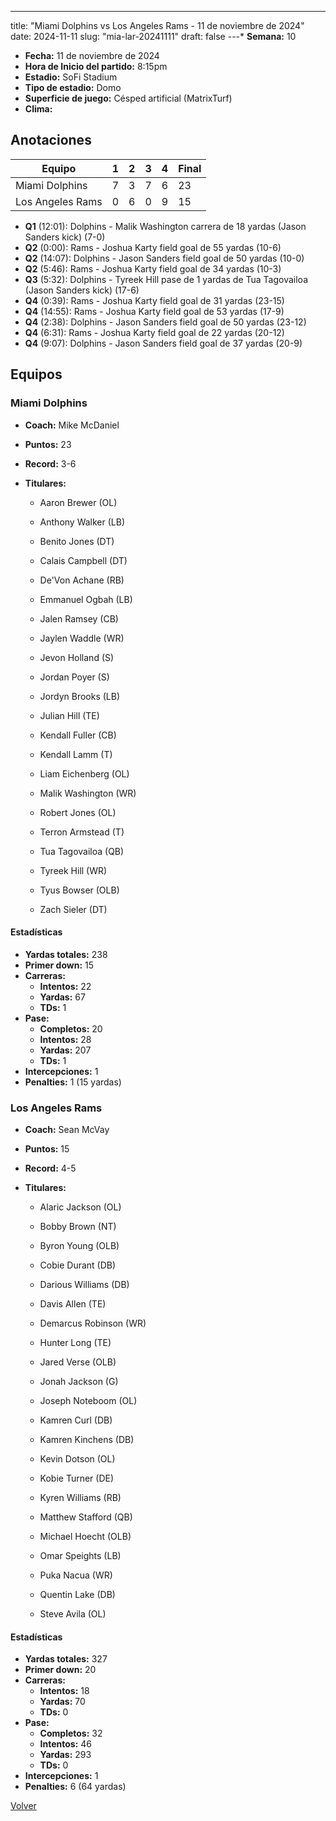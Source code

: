 ---
title: "Miami Dolphins vs Los Angeles Rams - 11 de noviembre de 2024"
date: 2024-11-11
slug: "mia-lar-20241111"
draft: false
---* **Semana:** 10
* **Fecha:** 11 de noviembre de 2024
* **Hora de Inicio del partido:** 8:15pm
* **Estadio:** SoFi Stadium
* **Tipo de estadio:** Domo
* **Superficie de juego:** Césped artificial (MatrixTurf)
* **Clima:** 




## Anotaciones
| Equipo | 1 | 2 | 3 | 4 | Final |
|--------|---|---|---|---|-------|
| Miami Dolphins  | 7 | 3 | 7 | 6  | 23 |
| Los Angeles Rams  | 0 | 6 | 0 | 9  | 15 |
* **Q1** (12:01): Dolphins - Malik Washington carrera de 18 yardas (Jason Sanders kick) (7-0)
* **Q2** (0:00): Rams - Joshua Karty field goal de 55 yardas (10-6)
* **Q2** (14:07): Dolphins - Jason Sanders field goal de 50 yardas (10-0)
* **Q2** (5:46): Rams - Joshua Karty field goal de 34 yardas (10-3)
* **Q3** (5:32): Dolphins - Tyreek Hill pase de 1 yardas de Tua Tagovailoa (Jason Sanders kick) (17-6)
* **Q4** (0:39): Rams - Joshua Karty field goal de 31 yardas (23-15)
* **Q4** (14:55): Rams - Joshua Karty field goal de 53 yardas (17-9)
* **Q4** (2:38): Dolphins - Jason Sanders field goal de 50 yardas (23-12)
* **Q4** (6:31): Rams - Joshua Karty field goal de 22 yardas (20-12)
* **Q4** (9:07): Dolphins - Jason Sanders field goal de 37 yardas (20-9)


## Equipos


### Miami Dolphins
* **Coach:** Mike McDaniel
* **Puntos:** 23
* **Record:** 3-6
* **Titulares:** 

  * Aaron Brewer (OL) 

  * Anthony Walker (LB) 

  * Benito Jones (DT) 

  * Calais Campbell (DT) 

  * De'Von Achane (RB) 

  * Emmanuel Ogbah (LB) 

  * Jalen Ramsey (CB) 

  * Jaylen Waddle (WR) 

  * Jevon Holland (S) 

  * Jordan Poyer (S) 

  * Jordyn Brooks (LB) 

  * Julian Hill (TE) 

  * Kendall Fuller (CB) 

  * Kendall Lamm (T) 

  * Liam Eichenberg (OL) 

  * Malik Washington (WR) 

  * Robert Jones (OL) 

  * Terron Armstead (T) 

  * Tua Tagovailoa (QB) 

  * Tyreek Hill (WR) 

  * Tyus Bowser (OLB) 

  * Zach Sieler (DT) 

#### Estadísticas
* **Yardas totales:** 238
* **Primer down:** 15
* **Carreras:**
  * **Intentos:** 22
  * **Yardas:** 67
  * **TDs:** 1
* **Pase:**
  * **Completos:** 20
  * **Intentos:** 28
  * **Yardas:** 207
  * **TDs:** 1
* **Intercepciones:** 1
* **Penalties:** 1 (15 yardas)

### Los Angeles Rams
* **Coach:** Sean McVay
* **Puntos:** 15
* **Record:** 4-5
* **Titulares:** 

  * Alaric Jackson (OL) 

  * Bobby Brown (NT) 

  * Byron Young (OLB) 

  * Cobie Durant (DB) 

  * Darious Williams (DB) 

  * Davis Allen (TE) 

  * Demarcus Robinson (WR) 

  * Hunter Long (TE) 

  * Jared Verse (OLB) 

  * Jonah Jackson (G) 

  * Joseph Noteboom (OL) 

  * Kamren Curl (DB) 

  * Kamren Kinchens (DB) 

  * Kevin Dotson (OL) 

  * Kobie Turner (DE) 

  * Kyren Williams (RB) 

  * Matthew Stafford (QB) 

  * Michael Hoecht (OLB) 

  * Omar Speights (LB) 

  * Puka Nacua (WR) 

  * Quentin Lake (DB) 

  * Steve Avila (OL) 

#### Estadísticas
* **Yardas totales:** 327
* **Primer down:** 20
* **Carreras:**
  * **Intentos:** 18
  * **Yardas:** 70
  * **TDs:** 0
* **Pase:**
  * **Completos:** 32
  * **Intentos:** 46
  * **Yardas:** 293
  * **TDs:** 0
* **Intercepciones:** 1
* **Penalties:** 6 (64 yardas)


[Volver](/historia/2024)
